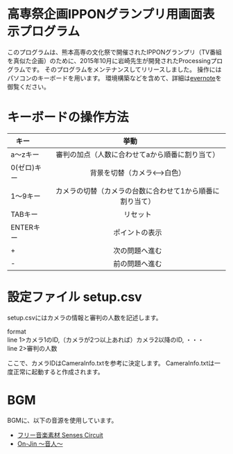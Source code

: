 # 高専祭企画IPPONグランプリ用画面表示プログラム
このプログラムは、熊本高専の文化祭で開催されたIPPONグランプリ（TV番組を真似た企画）のために、2015年10月に岩崎先生が開発されたProcessingプログラムです。
そのプログラムをメンテナンスしてリリースしました。
操作にはパソコンのキーボードを用います。
環境構築などを含めて、詳細は[evernote](https://www.evernote.com/l/Aaivl6OGiCdO8YYh-0l1EWzrv8A7xe2A_0Q)を御覧ください。

# キーボードの操作方法

| キー        | 挙動          | 
| ---------- |:---------------------------------------------:|
|a〜zキー    |審判の加点（人数に合わせてaから順番に割り当て）         |
|0(ゼロ)キー  |背景を切替（カメラ<-->白色）                         |
|1〜9キー    |カメラの切替（カメラの台数に合わせて1から順番に割り当て）  |
|TABキー     |リセット                                           |
|ENTERキー   |ポイントの表示                                     |
|\+         |次の問題へ進む                                    |
|\-         |前の問題へ進む                                    |

# 設定ファイル setup.csv
setup.csvにはカメラの情報と審判の人数を記述します。  

format  
line 1>カメラ1のID,（カメラが2つ以上あれば）カメラ2以降のID, ・・・  
line 2>審判の人数  

ここで、カメラIDはCameraInfo.txtを参考に決定します。
CameraInfo.txtは一度正常に起動すると作成されます。

# BGM
BGMに、以下の音源を使用しています。
+ [フリー音楽素材 Senses Circuit](http://www.senses-circuit.com/)
+ [On-Jin 〜音人〜](http://on-jin.com/)
